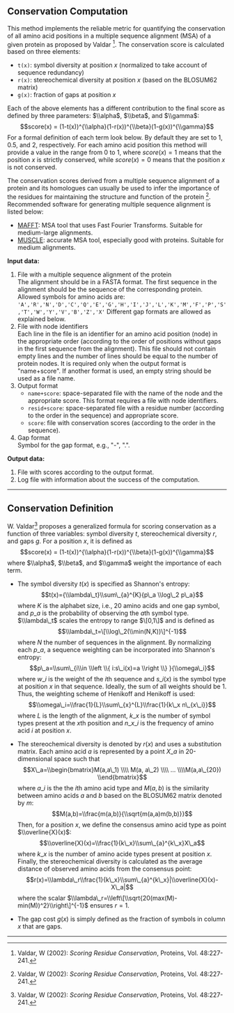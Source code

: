 Conservation Computation
------------------------

This method implements the reliable metric for quantifying the conservation of all amino acid positions in a multiple sequence alignment (MSA) of a given protein as proposed by Valdar [^1]. The conservation score is calculated based on three elements:

*   `t(x)`: symbol diversity at position $x$ (normalized to take account of sequence redundancy)
*   `r(x)`: stereochemical diversity at position $x$ (based on the BLOSUM62 matrix)
*   `g(x)`: fraction of gaps at position $x$

Each of the above elements has a different contribution to the final score as defined by three parameters: $\\alpha$, $\\beta$, and $\\gamma$: $$score(x) = (1-t(x))^{\\alpha}(1-r(x))^{\\beta}(1-g(x))^{\\gamma}$$ For a formal definition of each term look below. By default they are set to $1$, $0.5$, and $2$, respectively. For each amino acid position this method will provide a value in the range from $0$ to $1$, where $score(x) = 1$ means that the position $x$ is strictly conserved, while $score(x)=0$ means that the position $x$ is not conserved.

The conservation scores derived from a multiple sequence alignment of a protein and its homologues can usually be used to infer the importance of the residues for maintaining the structure and function of the protein [^1]. Recommended software for generating multiple sequence alignment is listed below:

*   [MAFFT](http://mafft.cbrc.jp/alignment/software/): MSA tool that uses Fast Fourier Transforms. Suitable for medium-large alignments.
*   [MUSCLE](https://www.ebi.ac.uk/Tools/msa/muscle/): accurate MSA tool, especially good with proteins. Suitable for medium alignments.

**Input data:**  
1.  File with a multiple sequence alignment of the protein  
    The alignment should be in a FASTA format. The first sequence in the alignment should be the sequence of the corresponding protein.  
    Allowed symbols for amino acids are:  
    `'A','R','N','D','C','Q','E','G','H','I','J','L','K','M','F','P','S','T','W','Y','V','B','Z','X'`
    Different gap formats are allowed as explained below.    
2.  File with node identifiers  
    Each line in the file is an identifier for an amino acid position (node) in the appropriate order (according to the order of positions without gaps in the first sequence from the alignment). This file should not contain empty lines and the number of lines should be equal to the number of protein nodes. It is required only when the output format is "name+score". If another format is used, an empty string should be used as a file name. 
3.  Output format  
	* `name+score`: space-separated file with the name of the node and the appropriate score. This format requires a file with node identifiers.
	* `resid+score`: space-separated file with a residue number (according to the order in the sequence) and appropriate score.
	* `score`: file with conservation scores (according to the order in the sequence).  
4.  Gap format  
    Symbol for the gap format, e.g., "-", ".".

**Output data:** 
1.  File with scores according to the output format.
2.  Log file with information about the success of the computation.

  

* * *

Conservation Definition
-----------------------

W. Valdar[^1] proposes a generalized formula for scoring conservation as a function of three variables: symbol diversity $t$, stereochemical diversity $r$, and gaps $g$. For a position $x$, it is defined as $$score(x) = (1-t(x))^{\\alpha}(1-r(x))^{\\beta}(1-g(x))^{\\gamma}$$ where $\\alpha$, $\\beta$, and $\\gamma$ weight the importance of each term.

*   The symbol diversity $t(x)$ is specified as Shannon's entropy: $$t(x)={\\lambda\_t}\\sum\_{a}^{K}{p\_a \\log\_2 p\_a}$$ where $K$ is the alphabet size, i.e., 20 amino acids and one gap symbol, and $p\_a$ is the probability of observing the $a$th symbol type. $\\lambda\_t$ scales the entropy to range $\[0,1\]$ and is defined as $$\\lambda\_t=\[\\log\_2(\\min(N,K))\]^{-1}$$ where $N$ the number of sequences in the alignment. By normalizing each $p\_a$, a sequence weighting can be incorporated into Shannon's entropy: $$p\_a=\\sum\_{i\\in \\left \\{ i:s\_i(x)=a \\right \\} }{\\omega\_i}$$ where $w\_i$ is the weight of the $i$th sequence and $s\_i(x)$ is the symbol type at position $x$ in that sequence. Ideally, the sum of all weights should be $1$. Thus, the weighting scheme of Henikoff and Henikoff is used: $$\\omega\_i=\\frac{1}{L}\\sum\_{x}^{L}\\frac{1}{k\_x n\_{x\_i}}$$ where $L$ is the length of the alignment, $k\_x$ is the number of symbol types present at the $x$th position and $n\_{x\_i}$ is the frequency of amino acid $i$ at position $x$.
    
*   The stereochemical diversity is denoted by $r(x)$ and uses a substitution matrix. Each amino acid $a$ is represented by a point $X\_a$ in 20-dimensional space such that $$X\_a=\\begin{bmatrix}M(a,a\_1) \\\\ M(a, a\_2) \\\\ ... \\\\M(a,a\_{20}) \\end{bmatrix}$$ where $a\_i$ is the the $i$th amino acid type and $M(a,b)$ is the similarity between amino acids $a$ and $b$ based on the BLOSUM62 matrix denoted by $m$: $$M(a,b)=\\frac{m(a,b)}{\\sqrt{m(a,a)m(b,b)}}$$ Then, for a position $x$, we define the consensus amino acid type as point $\\overline{X}(x)$: $$\\overline{X}(x)=\\frac{1}{k\_x}\\sum\_{a}^{k\_x}X\_a$$ where $k\_x$ is the number of amino acide types present at position $x$. Finally, the stereochemical diversity is calculated as the average distance of observed amino acids from the consensus point: $$r(x)=\\lambda\_r\\frac{1}{k\_x}\\sum\_{a}^{k\_x}|\\overline{X}(x)-X\_a|$$ where the scalar $\\lambda\_r=\\left\[\\sqrt{20(max(M)-min(M))^2}\\right\]^{-1}$ ensures $r=1$.
    
*   The gap cost $g(x)$ is simply defined as the fraction of symbols in column $x$ that are gaps.
    

  

* * *

[^1]: Valdar, W (2002): _Scoring Residue Conservation_, Proteins, Vol. 48:227-241.
